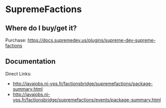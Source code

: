 # SupremeFactions

## Where do I buy/get it?
Purchase: https://docs.supremedev.us/plugins/supreme-dev-supreme-factions

## Documentation
Direct Links:

 - http://javajobs.ni-vps.fr/factionsbridge/supremefactions/package-summary.html
 - http://javajobs.ni-vps.fr/factionsbridge/supremefactions/events/package-summary.html